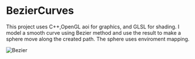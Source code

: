# BezierCurves
This project uses C++,OpenGL aoi for graphics, and GLSL for shading. I model a smooth curve using Bezier method and use the result to make a sphere move along the created path. The sphere uses enviroment mapping.

![Bezier](https://thumbs.gfycat.com/SevereBruisedEider-size_restricted.gif)
